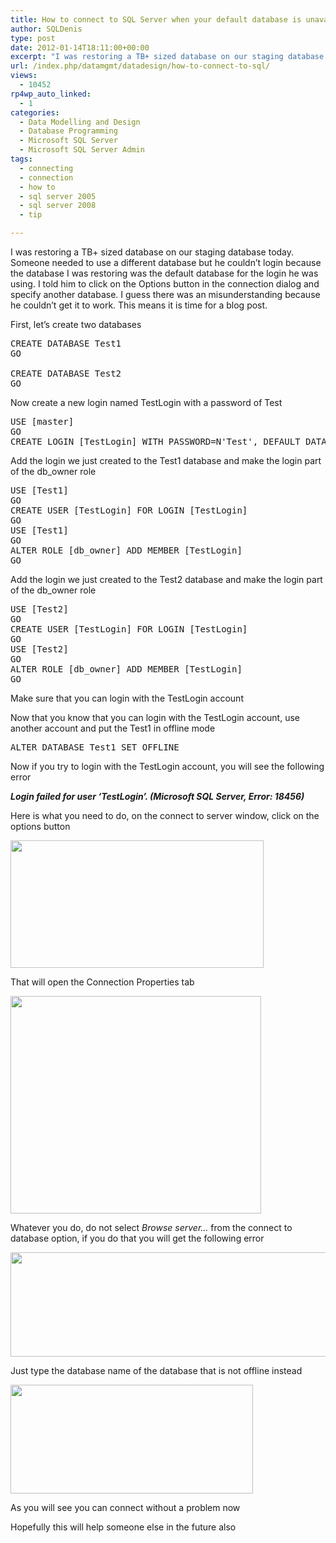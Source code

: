 ```yaml
---
title: How to connect to SQL Server when your default database is unavailable
author: SQLDenis
type: post
date: 2012-01-14T18:11:00+00:00
excerpt: "I was restoring a TB+ sized database on our staging database today. Someone needed to use a different database but he couldn't login because the database I was restoring was the default database for the login he was using. I told him to click on the Opt&hellip;"
url: /index.php/datamgmt/datadesign/how-to-connect-to-sql/
views:
  - 10452
rp4wp_auto_linked:
  - 1
categories:
  - Data Modelling and Design
  - Database Programming
  - Microsoft SQL Server
  - Microsoft SQL Server Admin
tags:
  - connecting
  - connection
  - how to
  - sql server 2005
  - sql server 2008
  - tip

---
```

I was restoring a TB+ sized database on our staging database today. Someone needed to use a different database but he couldn&#8217;t login because the database I was restoring was the default database for the login he was using. I told him to click on the Options button in the connection dialog and specify another database. I guess there was an misunderstanding because he couldn&#8217;t get it to work. This means it is time for a blog post.

First, let&#8217;s create two databases

<pre>CREATE DATABASE Test1
GO

CREATE DATABASE Test2
GO</pre>

Now create a new login named TestLogin with a password of Test

<pre>USE [master]
GO
CREATE LOGIN [TestLogin] WITH PASSWORD=N'Test', DEFAULT_DATABASE=[Test1]</pre>

Add the login we just created to the Test1 database and make the login part of the db_owner role

<pre>USE [Test1]
GO
CREATE USER [TestLogin] FOR LOGIN [TestLogin]
GO
USE [Test1]
GO
ALTER ROLE [db_owner] ADD MEMBER [TestLogin]
GO</pre>

Add the login we just created to the Test2 database and make the login part of the db_owner role

<pre>USE [Test2]
GO
CREATE USER [TestLogin] FOR LOGIN [TestLogin]
GO
USE [Test2]
GO
ALTER ROLE [db_owner] ADD MEMBER [TestLogin]
GO</pre>

Make sure that you can login with the TestLogin account

Now that you know that you can login with the TestLogin account, use another account and put the Test1 in offline mode

<pre>ALTER DATABASE Test1 SET OFFLINE</pre>

Now if you try to login with the TestLogin account, you will see the following error

_**Login failed for user &#8216;TestLogin&#8217;. (Microsoft SQL Server, Error: 18456)**_

Here is what you need to do, on the connect to server window, click on the options button

<div class="image_block">
  <a href="/wp-content/uploads/blogs/DataMgmt/Denis/Options.PNG?mtime=1326571296"><img alt="" src="/wp-content/uploads/blogs/DataMgmt/Denis/Options.PNG?mtime=1326571296" width="405" height="204" /></a>
</div>

That will open the Connection Properties tab

<div class="image_block">
  <a href="/wp-content/uploads/blogs/DataMgmt/Denis/BrowseServer.PNG?mtime=1326571269"><img alt="" src="/wp-content/uploads/blogs/DataMgmt/Denis/BrowseServer.PNG?mtime=1326571269" width="401" height="348" /></a>
</div>

Whatever you do, do not select _Browse server&#8230;_ from the connect to database option, if you do that you will get the following error

<div class="image_block">
  <a href="/wp-content/uploads/blogs/DataMgmt/Denis/BrowseServerError.PNG?mtime=1326571280"><img alt="" src="/wp-content/uploads/blogs/DataMgmt/Denis/BrowseServerError.PNG?mtime=1326571280" width="614" height="167" /></a>
</div>

Just type the database name of the database that is not offline instead 

<div class="image_block">
  <a href="/wp-content/uploads/blogs/DataMgmt/Denis/Test2.PNG?mtime=1326571594"><img alt="" src="/wp-content/uploads/blogs/DataMgmt/Denis/Test2.PNG?mtime=1326571594" width="388" height="174" /></a>
</div>

As you will see you can connect without a problem now

Hopefully this will help someone else in the future also